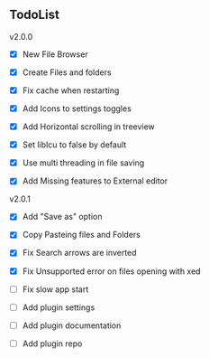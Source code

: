 ## TodoList

v2.0.0
- [x] New File Browser
- [x] Create Files and folders
- [x] Fix cache when restarting
- [x] Add Icons to settings toggles
- [x] Add Horizontal scrolling in treeview
- [x] Set libIcu to false by default
- [x] Use multi threading in file saving
- [x] Add Missing features to External editor


v2.0.1
- [x] Add "Save as" option
- [x] Copy Pasteing files and Folders
- [x] Fix Search arrows are inverted
- [x] Fix Unsupported error on files opening with xed
- [ ] Fix slow app start
- [ ] Add plugin settings
- [ ] Add plugin documentation
- [ ] Add plugin repo

